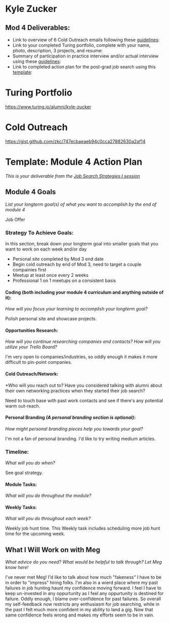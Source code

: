 # Kyle Zucker

## Mod 4 Deliverables:
* Link to overview of 6 Cold Outreach emails following these [guidelines](https://github.com/turingschool/career-development-curriculum/blob/master/module_four/cold_outreach_deliverable_guidelines.md):
* Link to your completed Turing portfolio, complete with your name, photo, description, 3 projects, and resume: 
* Summary of participation in practice interview and/or actual interview using these [guidelines](https://github.com/turingschool/career-development-curriculum/blob/master/module_four/interview_practice_reflection_guidelines.md):
* Link to completed action plan for the post-grad job search using this [template](https://github.com/turingschool/career-development-curriculum/blob/master/module_four/post_grad_plan.md):

# Turing Portfolio 

https://www.turing.io/alumni/kyle-zucker

# Cold Outreach

https://gist.github.com/zkc/747ecbaeaeb94c0cca27882630a2af14


# Template: Module 4 Action Plan 
 *This is your deliverable from the [Job Search Strategies I session](https://github.com/turingschool/career-development-curriculum/blob/master/module_three/job_search_strategies_i.md)*
 
 ## Module 4 Goals
 *List your longterm goal(s) of what you want to accomplish by the end of module 4*
 
 Job Offer
 
 ### Strategy To Achieve Goals:
 In this section, break down your longterm goal into smaller goals that you want to work on each week and/or day
 
 - Personal site completed by Mod 3 end date
 - Begin cold outreach by end of Mod 3, need to target a couple compainies first
 - Meetup at least once every 2 weeks
 - Professional 1 on 1 meetups on a consistent basis
 
 #### Coding (both including your module 4 curriculum and anything outside of it):
 *How will you focus your learning to accomplish your longterm goal?*
 
 Polish personal site and showcase projects. 
 
 #### Opportunities Research:
 *How will you continue researching companies and contacts? How will you utilize your Trello Board?* 
 
 I'm very open to companies/industries, so oddly enough it makes it more difficult to pin-point companies. 
 
 #### Cold Outreach/Network:
 *Who will you reach out to? Have you considered talking with alumni about their own networking practices when they started their job search?
 
 Need to touch base with past work contacts and see if there's any potential warm out-reach. 
 
 #### Personal Branding *(A personal branding section is optional)*:
 *How might personal branding pieces help you towards your goal?*
 
I'm not a fan of personal branding. I'd like to try writing medium articles. 

 ### Timeline:
 *What will you do when?*
 
 See goal strategy. 
 
 #### Module Tasks:
 *What will you do throughout the module?*
 
 #### Weekly Tasks:
 *What will you do throughout each week?*
 
 Weekly job hunt time. This Weekly task includes scheduling more job hunt time for the upcoming week. 
 
 ## What I Will Work on with Meg
 *What advice do you need? What would be helpful to talk through? Let Meg know here!*
 
 I've never met Meg! I'd like to talk about how much "fakeness" I have to be in order to "impress" hiring folks. I'm also in a wierd place where my past failures in job hunting haunt my confidence moving forward. I feel I have to keep un-invested in any oppurtunity as I feel any oppurtunity is destined for failure. Oddly enough, I blame over-confidence for past failures. So overall my self-feedback now restricts any enthusiasm for job searching, while in the past I felt much more confident in my ability to land a gig. Now that same confidence feels wrong and makes my efforts seem to be in vain. 

